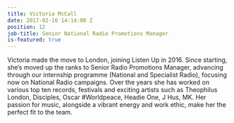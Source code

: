 ```yaml
---
title: Victoria McCall
date: 2017-02-16 14:14:00 Z
position: 12
job-title: Senior National Radio Promotions Manager
is-featured: true
---
```


Victoria made the move to London, joining Listen Up in 2016. Since starting, she’s moved up the ranks to Senior Radio Promotions Manager, advancing through our internship programme (National and Specialist Radio), focusing now on National Radio campaigns. Over the years she has worked on various top ten records, festivals and exciting artists such as Theophilus London, Disciples, Oscar #Worldpeace, Headie One, J Hus, MK. Her passion for music, alongside a vibrant energy and work ethic, make her the perfect fit to the team.